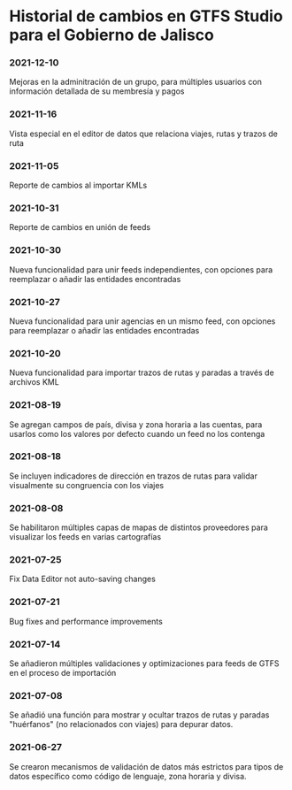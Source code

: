 # Historial de cambios en GTFS Studio para el Gobierno de Jalisco

### 2021-12-10
Mejoras en la adminitración de un grupo, para múltiples usuarios con información detallada de su membresía y pagos

### 2021-11-16
Vista especial en el editor de datos que relaciona viajes, rutas y trazos de ruta

### 2021-11-05
Reporte de cambios al importar KMLs

### 2021-10-31
Reporte de cambios en unión de feeds

### 2021-10-30
Nueva funcionalidad para unir feeds independientes, con opciones para reemplazar o añadir las entidades encontradas

### 2021-10-27
Nueva funcionalidad para unir agencias en un mismo feed, con opciones para reemplazar o añadir las entidades encontradas

### 2021-10-20
Nueva funcionalidad para importar trazos de rutas y paradas a través de archivos KML

### 2021-08-19
Se agregan campos de país, divisa y zona horaria a las cuentas, para usarlos como los valores por defecto cuando un feed no los contenga

### 2021-08-18
Se incluyen indicadores de dirección en trazos de rutas para validar visualmente su congruencia con los viajes

### 2021-08-08
Se habilitaron múltiples capas de mapas de distintos proveedores para visualizar los feeds en varias cartografías

### 2021-07-25
Fix Data Editor not auto-saving changes

### 2021-07-21
Bug fixes and performance improvements

### 2021-07-14
Se añadieron múltiples validaciones y optimizaciones para feeds de GTFS en el proceso de importación

### 2021-07-08
Se añadió una función para mostrar y ocultar trazos de rutas y paradas "huérfanos" (no relacionados con viajes) para depurar datos.

### 2021-06-27
Se crearon mecanismos de validación de datos más estrictos para tipos de datos específico como código de lenguaje, zona horaria y divisa.

